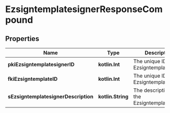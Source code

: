 
# EzsigntemplatesignerResponseCompound

## Properties
Name | Type | Description | Notes
------------ | ------------- | ------------- | -------------
**pkiEzsigntemplatesignerID** | **kotlin.Int** | The unique ID of the Ezsigntemplatesigner | 
**fkiEzsigntemplateID** | **kotlin.Int** | The unique ID of the Ezsigntemplate | 
**sEzsigntemplatesignerDescription** | **kotlin.String** | The description of the Ezsigntemplatesigner | 



